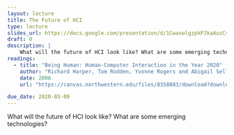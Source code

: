 ```yaml
---
layout: lecture
title: The Future of HCI
type: lecture
slides_url: https://docs.google.com/presentation/d/1CwaxwlgzpkPJkaAuzCswzlgxX7H2tIyArnUqDBe3inw/edit?usp=sharing
draft: 0
description: |
    What will the future of HCI look like? What are some emerging technologies?
readings:
  - title: "Being Human: Human-Computer Interaction in the Year 2020"
    author: "Richard Harper, Tom Rodden, Yvonne Rogers and Abigail Sellen (Eds. Microsoft Research)" 
    date: 2008
    url: "https://canvas.northwestern.edu/files/8358883/download?download_frd=1"

due_date: 2020-03-09
---
```


What will the future of HCI look like? What are some emerging technologies?